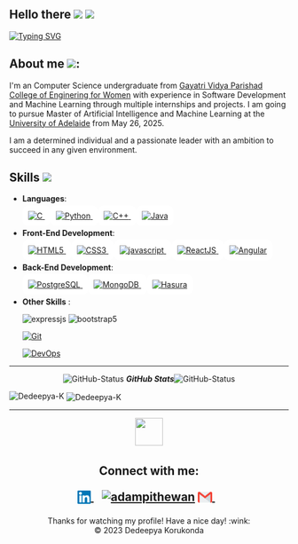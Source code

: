 ## Hello there <img src="https://em-content.zobj.net/source/microsoft-teams/363/waving-hand_1f44b.png" width="25">  <img src="https://media.giphy.com/media/ObNTw8Uzwy6KQ/giphy.gif" width="30px">

[![Typing SVG](https://readme-typing-svg.herokuapp.com?color=%2327B026&size=20&center=true&lines=Welcome+to+my+Github+Profile;I+am+Dedeepya++Korukonda)](https://git.io/typing-svg)
## About me <img src="https://em-content.zobj.net/source/microsoft-teams/363/woman-raising-hand_1f64b-200d-2640-fe0f.png" width="25">:
I'm an  Computer Science undergraduate from [Gayatri Vidya Parishad College of Enginering for Women](http://www.gvpcew.ac.in/) with experience in Software Development and Machine Learning
through multiple internships and projects. I am going to pursue Master of Artificial Intelligence and Machine Learning at the [University of Adelaide](https://www.adelaide.edu.au/) from May 26, 2025. 

I am a determined individual and a passionate leader with an ambition to succeed in any given environment.

<h2> Skills <img src = "https://media2.giphy.com/media/QssGEmpkyEOhBCb7e1/giphy.gif?cid=ecf05e47a0n3gi1bfqntqmob8g9aid1oyj2wr3ds3mg700bl&rid=giphy.gif" width = 32px> </h2>
  
  <p align="center">

    
- **Languages**:

    <a class="skill_tag" style="background-color:white; padding:10px; border-radius:10px" href="https://devdocs.io/c/" target="_blank" >
     <img
         src="https://img.shields.io/badge/C%20-%2300599C.svg?style=for-the-badge&logo=c%2B%2B&logoColor=white"
         alt="C"
     />
    </a>

    <a class="skill_tag" style="background-color:white; padding:10px; border-radius:10px" href="https://www.python.org/doc/" target="_blank" >
     <img
         src="https://img.shields.io/badge/Python%20-%2314354C.svg?style=for-the-badge&logo=python&logoColor=white"
         alt="Python"
     />
    </a>

    <a class="skill_tag" style="background-color:white; padding:10px; border-radius:10px" href="https://isocpp.org/std/the-standard" target="_blank" >
     <img
         src="https://img.shields.io/badge/C++%20-%2300599C.svg?style=for-the-badge&logo=c%2B%2B&logoColor=white"
         alt="C++"
     />
    </a>

    <a class="skill_tag" style="background-color:white; padding:10px; border-radius:10px" href="https://dev.java/" target="_blank" >
     <img
         src="https://img.shields.io/badge/Java-ED8B00?style=for-the-badge&logo=java&logoColor=white"
         alt="Java"
     />
    </a>
    

  
- **Front-End Development**:

  <a class="skill_tag" style="background-color:white; padding:10px; border-radius:10px" href="https://developer.mozilla.org/en-US/docs/Glossary/HTML5" target="_blank" >
     <img
         src="https://img.shields.io/badge/HTML5%20-%23E34F26.svg?style=for-the-badge&logo=html5&logoColor=white"
         alt="HTML5"
     />
  </a>
  
  <a class="skill_tag" style="background-color:white; padding:10px; border-radius:10px" href="https://developer.mozilla.org/en-US/docs/Web/CSS" target="_blank" >
     <img
         src="https://img.shields.io/badge/CSS%20-%231572B6.svg?style=for-the-badge&logo=css3&logoColor=white"
         alt="CSS3"
     />
  </a>

  <a class="skill_tag" style="background-color:white; padding:10px; border-radius:10px" href="https://developer.mozilla.org/en-US/docs/Web/JavaScript" target="_blank" >
     <img
         src="https://img.shields.io/badge/JavaScript%20-%23F7DF1E.svg?style=for-the-badge&logo=javascript&logoColor=black"
         alt="javascript"
     />
  </a> 
  <a class="skill_tag" style="background-color:white; padding:10px; border-radius:10px" href="https://legacy.reactjs.org/docs/getting-started.html" target="_blank" >
     <img
         src="https://img.shields.io/badge/ReactJS-%23FFFFFF.svg?style=for-the-badge&logo=data:image/svg+xml;base64,PHN2ZyB4bWxucz0iaHR0cDovL3d3dy53My5vcmcvMjAwMC9zdmciIHZpZXdCb3g9Ii0xMS41IC0xMC4yMzE3NCAyMyAyMC40NjM0OCI+CiAgPHRpdGxlPlJlYWN0IExvZ288L3RpdGxlPgogIDxjaXJjbGUgY3g9IjAiIGN5PSIwIiByPSIyLjA1IiBmaWxsPSIjNjFkYWZiIi8+CiAgPGcgc3Ryb2tlPSIjNjFkYWZiIiBzdHJva2Utd2lkdGg9IjEiIGZpbGw9Im5vbmUiPgogICAgPGVsbGlwc2Ugcng9IjExIiByeT0iNC4yIi8+CiAgICA8ZWxsaXBzZSByeD0iMTEiIHJ5PSI0LjIiIHRyYW5zZm9ybT0icm90YXRlKDYwKSIvPgogICAgPGVsbGlwc2Ugcng9IjExIiByeT0iNC4yIiB0cmFuc2Zvcm09InJvdGF0ZSgxMjApIi8+CiAgPC9nPgo8L3N2Zz4K&logoColor=blue"
         alt="ReactJS"
     />
  </a> 
  <a class="skill_tag" style="background-color:white; padding:10px; border-radius:10px" href="https://angular.io/docs" target="_blank" >
     <img
         src="https://img.shields.io/badge/Angular%20-%23DD0031.svg?style=for-the-badge&logo=angular&logoColor=white"
         alt="Angular"
     />
  </a> 


- **Back-End Development**:

  <a class="skill_tag" style="background-color:white; padding:10px; border-radius:10px" href="https://www.postgresql.org/docs/" target="_blank" >
     <img
         src="https://img.shields.io/badge/PostgreSQL%20-%23336791.svg?style=for-the-badge&logo=postgresql&logoColor=white"
         alt="PostgreSQL"
     />
  </a> 

  <a class="skill_tag" style="background-color:white; padding:10px; border-radius:10px" href="https://www.mongodb.com/docs/" target="_blank" >
     <img
         src="https://img.shields.io/badge/MongoDB%20-%2347A248.svg?style=for-the-badge&logo=mongodb&logoColor=white"
         alt="MongoDB"
     />
  </a> 
  <a class="skill_tag" style="background-color:white; padding:10px; border-radius:10px" href="https://hasura.io/" target="_blank" >
     <img
         src="https://img.shields.io/badge/Hasura%20-%23ADD8E6.svg?style=for-the-badge&logo=hasura&logoColor=white"
         alt="Hasura"
     />
  </a> 



- **Other Skills** :
  
  <img src = "https://img.shields.io/badge/express.js-%23404d59.svg?style=for-the-badge&logo=express&logoColor=%2361DAFB" alt = "expressjs" />
  <img src = "https://img.shields.io/badge/bootstrap-%23563D7C.svg?style=for-the-badge&logo=bootstrap&logoColor=white" alt = "bootstrap5" />
  
  [![Git](https://img.shields.io/badge/Git%20-%23F05032.svg?style=for-the-badge&logo=git&logoColor=white)](https://git-scm.com/)

  [![DevOps](https://img.shields.io/badge/DevOps%20-%2300C4B4.svg?style=for-the-badge&logo=devops&logoColor=white)](https://en.wikipedia.org/wiki/DevOps)


<hr>
  <p align="center">
 <img src="https://media.giphy.com/media/8UHRm5oY4k4FDxq5QG/giphy.gif" width="30px" alt="GitHub-Status"/>&nbsp;<i><b>GitHub Stats</b></i><img src="https://media.giphy.com/media/8UHRm5oY4k4FDxq5QG/giphy.gif" width="30px" alt="GitHub-Status"/></p>
<p><img align="left" src="https://github-readme-stats.vercel.app/api/top-langs?username=Dedeepya-K&show_icons=true&locale=en&layout=compact" alt="Dedeepya-K" /></p>

<p>&nbsp;<img align="center" src="https://github-readme-stats.vercel.app/api?username=Dedeepya-K&show_icons=true&locale=en" alt="Dedeepya-K" width="410" /></p>

<hr>
<div align="center">
    <img src='https://em-content.zobj.net/source/microsoft-teams/363/handshake_1f91d.png' width="50px" height="50px"> 
    <h2>Connect with me:
<p>
<a href="https://www.linkedin.com/in/dedeepya-k/" target="_blank">
  <img align="center" alt="Dedeepya-K | Linkedin" width="24px" src="https://github.com/SatYu26/SatYu26/blob/master/Assets/Linkedin.svg" />
</a> &nbsp;&nbsp;
  <a href="https://www.hackerrank.com/korukondadedeep1?hr_r=1" target="blank"><img align="center"
      src="https://raw.githubusercontent.com/rahuldkjain/github-profile-readme-generator/master/src/images/icons/Social/hackerrank.svg"
      alt="adampithewan" height="30" width="40" /></a>
  <a href="mailto:korukondadedeepya2002@gmail.com" >
  <img align="center" alt="Dedeepya Korukonda | Gmail" width="26px" src="https://github.com/SatYu26/SatYu26/blob/master/Assets/Gmail.svg" />
</a> &nbsp;&nbsp;
</p>
    </h2>
</div>


<div align="center">
   Thanks for watching my profile! Have a nice day! :wink: <br/>
  &copy; 2023 Dedeepya Korukonda
</div>

  



<!--**Dedeepya-K/Dedeepya-K** is a ✨ _special_ ✨ repository because its `README.md` (this file) appears on your GitHub profile.

Here are some ideas to get you started:

- 🔭 I’m currently working on ...
- 🌱 I’m currently learning ...
- 👯 I’m looking to collaborate on ...
- 🤔 I’m looking for help with ...
- 💬 Ask me about ...
- 📫 How to reach me: ...
- 😄 Pronouns: ...
- ⚡ Fun fact: ...-->

